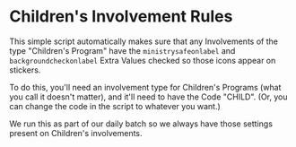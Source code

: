# Children's Involvement Rules

This simple script automatically makes sure that any Involvements of the type "Children's Program" have the `ministrysafeonlabel`
and `backgroundcheckonlabel` Extra Values checked so those icons appear on stickers. 

To do this, you'll need an involvement type for Children's Programs (what you call it doesn't matter), and it'll need to have the
Code "CHILD".  (Or, you can change the code in the script to whatever you want.) 

We run this as part of our daily batch so we always have those settings present on Children's involvements.